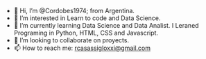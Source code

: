 - 👋 Hi, I’m @Cordobes1974; from Argentina.
- 👀 I’m interested in Learn to code and Data Science.
- 🌱 I’m currently learning Data Science and Data Analist. I Leraned Programing in Python, HTML, CSS and Javascript.
- 💞️ I’m looking to collaborate on proyects.
- 📫 How to reach me: rcasassigloxxi@gmail.com

<!---
Cordobes1974/Cordobes1974 is a ✨ special ✨ repository because its `README.md` (this file) appears on your GitHub profile.
You can click the Preview link to take a look at your changes.
--->
